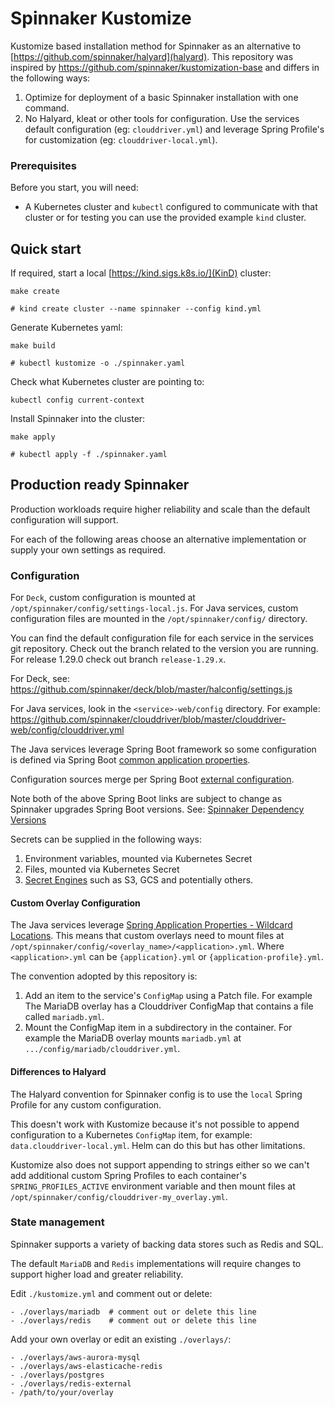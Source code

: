 # Spinnaker Kustomize

Kustomize based installation method for Spinnaker as an alternative to
[https://github.com/spinnaker/halyard](halyard).
This repository was inspired by https://github.com/spinnaker/kustomization-base
and differs in the following ways:

1. Optimize for deployment of a basic Spinnaker installation with one command.
1. No Halyard, kleat or other tools for configuration. Use the services default
   configuration (eg: `clouddriver.yml`) and leverage Spring Profile's for
   customization (eg: `clouddriver-local.yml`).

### Prerequisites

Before you start, you will need:

- A Kubernetes cluster and `kubectl` configured to communicate with that
  cluster or for testing you can use the provided example `kind` cluster.

## Quick start

If required, start a local [https://kind.sigs.k8s.io/](KinD) cluster:

```
make create

# kind create cluster --name spinnaker --config kind.yml
```

Generate Kubernetes yaml:

```
make build

# kubectl kustomize -o ./spinnaker.yaml
```

Check what Kubernetes cluster are pointing to:

```
kubectl config current-context
```

Install Spinnaker into the cluster:

```
make apply

# kubectl apply -f ./spinnaker.yaml
```

## Production ready Spinnaker

Production workloads require higher reliability and scale than the default
configuration will support.

For each of the following areas choose an alternative implementation or supply
your own settings as required.

### Configuration

For `Deck`, custom configuration is mounted at
`/opt/spinnaker/config/settings-local.js`.
For Java services, custom configuration files are mounted in the
`/opt/spinnaker/config/` directory.

You can find the default configuration file for each service in the services
git repository. Check out the branch related to the version you are running.
For release 1.29.0 check out branch `release-1.29.x`.

For Deck, see: https://github.com/spinnaker/deck/blob/master/halconfig/settings.js

For Java services, look in the `<service>-web/config` directory. For example:
https://github.com/spinnaker/clouddriver/blob/master/clouddriver-web/config/clouddriver.yml

The Java services leverage Spring Boot framework so some configuration is
defined via Spring Boot [common application properties](https://docs.spring.io/spring-boot/docs/2.4.13/reference/html/appendix-application-properties.html#common-application-properties).

Configuration sources merge per Spring Boot [external configuration](https://docs.spring.io/spring-boot/docs/2.4.13/reference/html/spring-boot-features.html#boot-features-external-config).

Note both of the above Spring Boot links are subject to change as Spinnaker
upgrades Spring Boot versions. See: [Spinnaker Dependency
Versions](https://github.com/spinnaker/kork/blob/master/spinnaker-dependencies/spinnaker-dependencies.gradle)

Secrets can be supplied in the following ways:

1. Environment variables, mounted via Kubernetes Secret
1. Files, mounted via Kubernetes Secret
1. [Secret Engines](https://spinnaker.io/docs/reference/halyard/secrets/#non-halyard-configuration)
   such as S3, GCS and potentially others.

#### Custom Overlay Configuration

The Java services leverage [Spring Application Properties - Wildcard Locations](https://docs.spring.io/spring-boot/docs/current/reference/html/features.html#features.external-config.files.wildcard-locations).
This means that custom overlays need to mount files at `/opt/spinnaker/config/<overlay_name>/<application>.yml`.
Where `<application>.yml` can be `{application}.yml` or `{application-profile}.yml`.

The convention adopted by this repository is:

1. Add an item to the service's `ConfigMap` using a Patch file.
   For example The MariaDB overlay has a Clouddriver ConfigMap that contains
   a file called `mariadb.yml`.
1. Mount the ConfigMap item in a subdirectory in the container.
   For example the MariaDB overlay mounts `mariadb.yml` at
   `.../config/mariadb/clouddriver.yml`.

#### Differences to Halyard

The Halyard convention for Spinnaker config is to use the `local` Spring
Profile for any custom configuration.

This doesn't work with Kustomize because it's not possible to append
configuration to a Kubernetes `ConfigMap` item, for example:
`data.clouddriver-local.yml`. Helm can do this but has other limitations.

Kustomize also does not support appending to strings either so we can't add
additional custom Spring Profiles to each container's `SPRING_PROFILES_ACTIVE`
environment variable and then mount files at
`/opt/spinnaker/config/clouddriver-my_overlay.yml`.

### State management

Spinnaker supports a variety of backing data stores such as Redis and SQL.

The default `MariaDB` and `Redis` implementations will require changes to
support higher load and greater reliability.

Edit `./kustomize.yml` and comment out or delete:

```
- ./overlays/mariadb  # comment out or delete this line
- ./overlays/redis    # comment out or delete this line
```

Add your own overlay or edit an existing `./overlays/`:

```
- ./overlays/aws-aurora-mysql
- ./overlays/aws-elasticache-redis
- ./overlays/postgres
- ./overlays/redis-external
- /path/to/your/overlay
```
